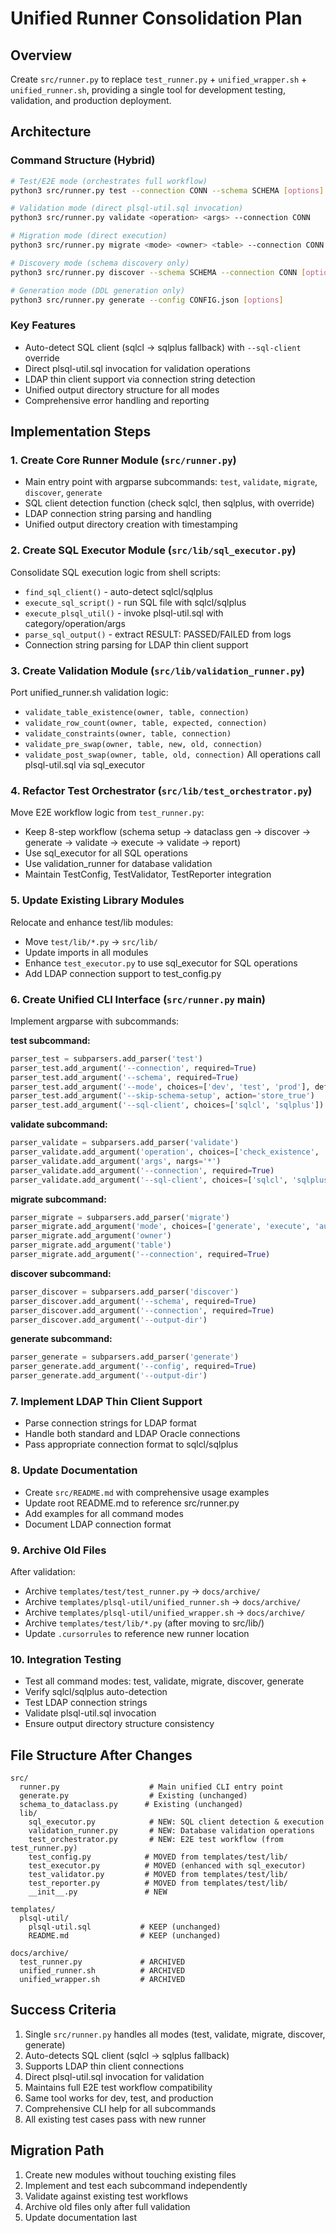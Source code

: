# Unified Runner Consolidation Plan

## Overview

Create `src/runner.py` to replace `test_runner.py` + `unified_wrapper.sh` + `unified_runner.sh`, providing a single tool for development testing, validation, and production deployment.

## Architecture

### Command Structure (Hybrid)

```bash
# Test/E2E mode (orchestrates full workflow)
python3 src/runner.py test --connection CONN --schema SCHEMA [options]

# Validation mode (direct plsql-util.sql invocation)
python3 src/runner.py validate <operation> <args> --connection CONN

# Migration mode (direct execution)
python3 src/runner.py migrate <mode> <owner> <table> --connection CONN

# Discovery mode (schema discovery only)
python3 src/runner.py discover --schema SCHEMA --connection CONN [options]

# Generation mode (DDL generation only)
python3 src/runner.py generate --config CONFIG.json [options]
```

### Key Features

- Auto-detect SQL client (sqlcl → sqlplus fallback) with `--sql-client` override
- Direct plsql-util.sql invocation for validation operations
- LDAP thin client support via connection string detection
- Unified output directory structure for all modes
- Comprehensive error handling and reporting

## Implementation Steps

### 1. Create Core Runner Module (`src/runner.py`)

- Main entry point with argparse subcommands: `test`, `validate`, `migrate`, `discover`, `generate`
- SQL client detection function (check sqlcl, then sqlplus, with override)
- LDAP connection string parsing and handling
- Unified output directory creation with timestamping

### 2. Create SQL Executor Module (`src/lib/sql_executor.py`)

Consolidate SQL execution logic from shell scripts:

- `find_sql_client()` - auto-detect sqlcl/sqlplus
- `execute_sql_script()` - run SQL file with sqlcl/sqlplus
- `execute_plsql_util()` - invoke plsql-util.sql with category/operation/args
- `parse_sql_output()` - extract RESULT: PASSED/FAILED from logs
- Connection string parsing for LDAP thin client support

### 3. Create Validation Module (`src/lib/validation_runner.py`)

Port unified_runner.sh validation logic:

- `validate_table_existence(owner, table, connection)`
- `validate_row_count(owner, table, expected, connection)`
- `validate_constraints(owner, table, connection)`
- `validate_pre_swap(owner, table, new, old, connection)`
- `validate_post_swap(owner, table, old, connection)`
  All operations call plsql-util.sql via sql_executor

### 4. Refactor Test Orchestrator (`src/lib/test_orchestrator.py`)

Move E2E workflow logic from `test_runner.py`:

- Keep 8-step workflow (schema setup → dataclass gen → discover → generate → validate → execute → validate → report)
- Use sql_executor for all SQL operations
- Use validation_runner for database validation
- Maintain TestConfig, TestValidator, TestReporter integration

### 5. Update Existing Library Modules

Relocate and enhance test/lib modules:

- Move `test/lib/*.py` → `src/lib/`
- Update imports in all modules
- Enhance `test_executor.py` to use sql_executor for SQL operations
- Add LDAP connection support to test_config.py

### 6. Create Unified CLI Interface (`src/runner.py` main)

Implement argparse with subcommands:

**test subcommand:**

```python
parser_test = subparsers.add_parser('test')
parser_test.add_argument('--connection', required=True)
parser_test.add_argument('--schema', required=True)
parser_test.add_argument('--mode', choices=['dev', 'test', 'prod'], default='dev')
parser_test.add_argument('--skip-schema-setup', action='store_true')
parser_test.add_argument('--sql-client', choices=['sqlcl', 'sqlplus'])
```

**validate subcommand:**

```python
parser_validate = subparsers.add_parser('validate')
parser_validate.add_argument('operation', choices=['check_existence', 'count_rows', ...])
parser_validate.add_argument('args', nargs='*')
parser_validate.add_argument('--connection', required=True)
parser_validate.add_argument('--sql-client', choices=['sqlcl', 'sqlplus'])
```

**migrate subcommand:**

```python
parser_migrate = subparsers.add_parser('migrate')
parser_migrate.add_argument('mode', choices=['generate', 'execute', 'auto'])
parser_migrate.add_argument('owner')
parser_migrate.add_argument('table')
parser_migrate.add_argument('--connection', required=True)
```

**discover subcommand:**

```python
parser_discover = subparsers.add_parser('discover')
parser_discover.add_argument('--schema', required=True)
parser_discover.add_argument('--connection', required=True)
parser_discover.add_argument('--output-dir')
```

**generate subcommand:**

```python
parser_generate = subparsers.add_parser('generate')
parser_generate.add_argument('--config', required=True)
parser_generate.add_argument('--output-dir')
```

### 7. Implement LDAP Thin Client Support

- Parse connection strings for LDAP format
- Handle both standard and LDAP Oracle connections
- Pass appropriate connection format to sqlcl/sqlplus

### 8. Update Documentation

- Create `src/README.md` with comprehensive usage examples
- Update root README.md to reference src/runner.py
- Add examples for all command modes
- Document LDAP connection format

### 9. Archive Old Files

After validation:

- Archive `templates/test/test_runner.py` → `docs/archive/`
- Archive `templates/plsql-util/unified_runner.sh` → `docs/archive/`
- Archive `templates/plsql-util/unified_wrapper.sh` → `docs/archive/`
- Archive `templates/test/lib/*.py` (after moving to src/lib/)
- Update `.cursorrules` to reference new runner location

### 10. Integration Testing

- Test all command modes: test, validate, migrate, discover, generate
- Verify sqlcl/sqlplus auto-detection
- Test LDAP connection strings
- Validate plsql-util.sql invocation
- Ensure output directory structure consistency

## File Structure After Changes

```
src/
  runner.py                    # Main unified CLI entry point
  generate.py                  # Existing (unchanged)
  schema_to_dataclass.py      # Existing (unchanged)
  lib/
    sql_executor.py            # NEW: SQL client detection & execution
    validation_runner.py       # NEW: Database validation operations
    test_orchestrator.py       # NEW: E2E test workflow (from test_runner.py)
    test_config.py            # MOVED from templates/test/lib/
    test_executor.py          # MOVED (enhanced with sql_executor)
    test_validator.py         # MOVED from templates/test/lib/
    test_reporter.py          # MOVED from templates/test/lib/
    __init__.py               # NEW

templates/
  plsql-util/
    plsql-util.sql           # KEEP (unchanged)
    README.md                # KEEP (unchanged)

docs/archive/
  test_runner.py             # ARCHIVED
  unified_runner.sh          # ARCHIVED
  unified_wrapper.sh         # ARCHIVED
```

## Success Criteria

1. Single `src/runner.py` handles all modes (test, validate, migrate, discover, generate)
2. Auto-detects SQL client (sqlcl → sqlplus fallback)
3. Supports LDAP thin client connections
4. Direct plsql-util.sql invocation for validation
5. Maintains full E2E test workflow compatibility
6. Same tool works for dev, test, and production
7. Comprehensive CLI help for all subcommands
8. All existing test cases pass with new runner

## Migration Path

1. Create new modules without touching existing files
2. Implement and test each subcommand independently
3. Validate against existing test workflows
4. Archive old files only after full validation
5. Update documentation last
